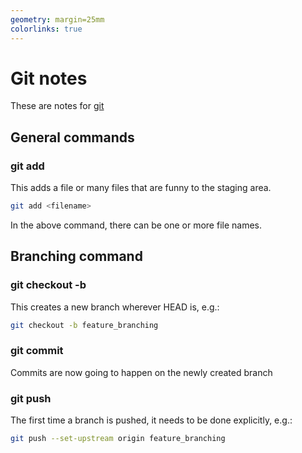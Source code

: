 ```yaml
---
geometry: margin=25mm
colorlinks: true
---
```


# Git notes

These are notes for [git](https://git-scm.com/)

## General commands

### git add

This adds a file or many files that are funny to the staging area.

```sh
git add <filename>
```

In the above command, there can be one or more file names.

## Branching command

### git checkout -b

This creates a new branch wherever HEAD is, e.g.:

```sh
git checkout -b feature_branching
```

### git commit

Commits are now going to happen on the newly created branch

### git push

The first time a branch is pushed, it needs to be done explicitly, e.g.:

```sh
git push --set-upstream origin feature_branching
```
